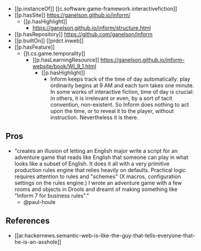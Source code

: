 


- [[p.instanceOf]] [[c.software.game-framework.interactivefiction]]
- [[p.hasSite]] https://ganelson.github.io/inform/
  - [[p.hasHighlight]]
    - https://ganelson.github.io/inform/structure.html
- [[p.hasRepository]] https://github.com/ganelson/inform
- [[p.builtOn]] [[prdct.inweb]]
- [[p.hasFeature]]
  - [[t.cs.game.temporality]]
    - [[p.hasLearningResource]] https://ganelson.github.io/inform-website/book/WI_9_1.html
      - [[p.hasHighlight]]
        - Inform keeps track of the time of day automatically: play ordinarily begins at 9 AM and each turn takes one minute. In some works of interactive fiction, time of day is crucial: in others, it is irrelevant or even, by a sort of tacit convention, non-existent. So Inform does nothing to act upon the time, or to reveal it to the player, without instruction. Nevertheless it is there.

## Pros

- "creates an illusion of letting an English major write a script for an adventure game that reads like English that someone can play in what looks like a subset of English. It does it all with a very primitive production rules engine that relies heavily on defaults. Practical logic requires attention to rules and "schemes" (X macros, configuration settings on the rules engine.) I wrote an adventure game with a few rooms and objects in Drools and dreamt of making something like "Inform 7 for business rules"."
  - @paul-houle

## References

- [[ar.hackernews.semantic-web-is-like-the-guy-that-tells-everyone-that-he-is-an-asshole]]